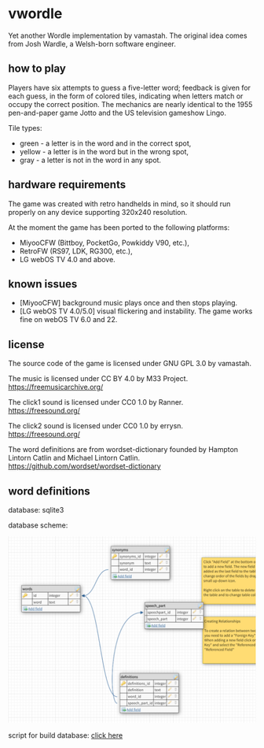 # vwordle
Yet another Wordle implementation by vamastah. The original idea comes from Josh Wardle, a Welsh-born software engineer.
## how to play
Players have six attempts to guess a five-letter word; feedback is given for each guess, in the form of colored tiles, indicating when letters match or occupy the correct position. The mechanics are nearly identical to the 1955 pen-and-paper game Jotto and the US television gameshow Lingo.

Tile types:
- green - a letter is in the word and in the correct spot,
- yellow - a letter is in the word but in the wrong spot,
- gray - a letter is not in the word in any spot.

## hardware requirements
The game was created with retro handhelds in mind, so it should run properly on any device supporting 320x240 resolution.

At the moment the game has been ported to the following platforms:
- MiyooCFW (Bittboy, PocketGo, Powkiddy V90, etc.),
- RetroFW (RS97, LDK, RG300, etc.),
- LG webOS TV 4.0 and above.

## known issues
- [MiyooCFW] background music plays once and then stops playing.
- [LG webOS TV 4.0/5.0] visual flickering and instability. The game works fine on webOS TV 6.0 and 22.

## license
The source code of the game is licensed under GNU GPL 3.0 by vamastah.

The music is licensed under CC BY 4.0 by M33 Project.
https://freemusicarchive.org/

The click1 sound is licensed under CC0 1.0 by Ranner.
https://freesound.org/

The click2 sound is licensed under CC0 1.0 by errysn.
https://freesound.org/

The word definitions are from wordset-dictionary founded by Hampton Lintorn Catlin and Michael Lintorn Catlin.
https://github.com/wordset/wordset-dictionary

## word definitions
database: sqlite3

database scheme:

![database_scheme](./definitions/database_format.png)

script for build database: [click here](./definitions/createdefinitions.pyzc)

	
